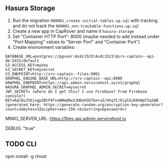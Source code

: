 ## Hasura Storage

1. Run the migration `000001_create-initial-tables.up.sql` with tracking and do not track the `000002_non-trackable-functions.up.sql`
2. Create a new app in CapRover and name it `hasura-storage`
3. Set "Container HTTP Port": 8000 (maybe needed to add instead under "Port Mapping" values to "Server Port" and "Container Port")
4. Create environment variables:
```
DATABASE_URL=postgres://pguser:Asdc1523!Asdc1523!@srv-captain--api-db:5432/default
S3_ACCESS_KEY=mykey
S3_SECRET_KEY=mysecret
S3_ENDPOINT=http://srv-captain--files:9001
GRAPHQL_ENGINE_BASE_URL=http://srv-captain--api:8080
GRAPHQL_ENDPOINT=https://api.admin.servicehost.io/v1/graphql
HASURA_GRAPHQL_ADMIN_SECRET=mysecret
JWT_SECRET= (where do I get this? I use Firebase? From Firebase console?)
KEY=RqlRuJ56jxgp2BtF8fsnWMmQ0w3JHDeVGhTbo+uZ/Uhq7C/0iglEsK6hWpT2q1W8 (generated here: https://generate-random.org/encryption-key-generator?count=1&bytes=32&cipher=aes-256-cbc&string=&password=)
```

MINIO_SERVER_URL: https://files-api.admin.servicehost.io

DEBUG: "true"

## TODO CLI

npm install -g nhost
